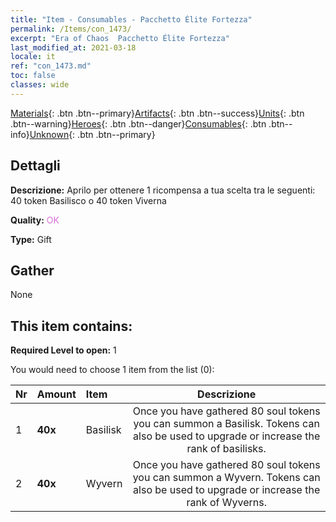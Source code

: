 ```yaml
---
title: "Item - Consumables - Pacchetto Élite Fortezza"
permalink: /Items/con_1473/
excerpt: "Era of Chaos  Pacchetto Élite Fortezza"
last_modified_at: 2021-03-18
locale: it
ref: "con_1473.md"
toc: false
classes: wide
---
```

 [Materials](/it/Items/){: .btn .btn--primary}[Artifacts](/it/Items/Artifacts/){: .btn .btn--success}[Units](/it/Items/Units/){: .btn .btn--warning}[Heroes](/it/Items/Heroes/){: .btn .btn--danger}[Consumables](/it/Items/Consumables/){: .btn .btn--info}[Unknown](/it/Items/Unknown/){: .btn .btn--primary}

## Dettagli
 **Descrizione:** Aprilo per ottenere 1 ricompensa a tua scelta tra le seguenti: 40 token Basilisco o 40 token Viverna

 **Quality:** <span style="color: #DA70D6">OK</span>

 **Type:** Gift

## Gather

  None

## This item contains:

 **Required Level to open:** 1

 You would need to choose 1 item from the list (0):

  | Nr | Amount |     Item    | Descrizione |
  |:---|:-------|:------------|:-----------:|
  | 1 |  **40x** | Basilisk | Once you have gathered 80 soul tokens you can summon a Basilisk. Tokens can also be used to upgrade or increase the rank of basilisks.  | 
  | 2 |  **40x** | Wyvern | Once you have gathered 80 soul tokens you can summon a Wyvern. Tokens can also be used to upgrade or increase the rank of Wyverns.  | 
